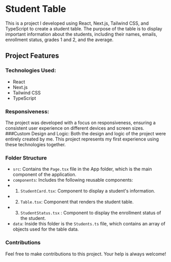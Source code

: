 # Student Table
This is a project I developed using React, Next.js, Tailwind CSS, and TypeScript to create a student table. The purpose of the table is to display important information about the students, including their names, emails, enrollment status, grades 1 and 2, and the average.

## Project Features
### Technologies Used:

- React
- Next.js
- Tailwind CSS
- TypeScript

### Responsiveness: 
The project was developed with a focus on responsiveness, ensuring a consistent user experience on different devices and screen sizes.
###Custom Design and Logic: 
Both the design and logic of the project were entirely created by me. This project represents my first experience using these technologies together.

### Folder Structure
- `src`: Contains the `Page.tsx` file in the App folder, which is the main component of the application.
- `components`: Includes the following reusable components:
- 1. `StudentCard.tsx`: Component to display a student's information.
- 2. `Table.tsx`: Component that renders the student table.
- 3. `StudentStatus.tsx` : Component to display the enrollment status of the student.
- `data`: Inside this folder is the `Students.ts` file, which contains an array of objects used for the table data.

### Contributions
Feel free to make contributions to this project. Your help is always welcome!



